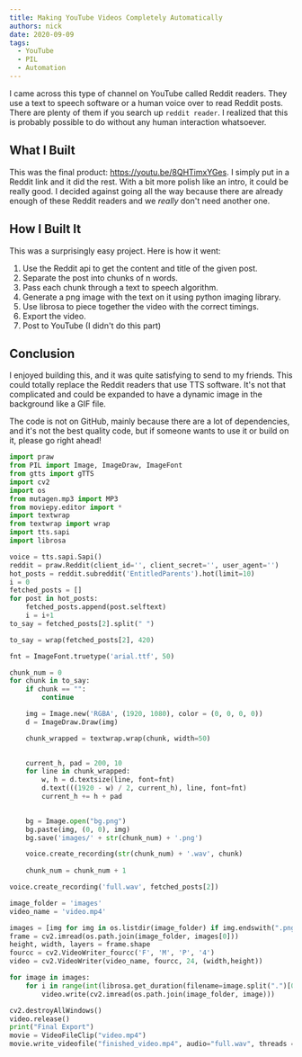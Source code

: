 ```yaml
---
title: Making YouTube Videos Completely Automatically
authors: nick
date: 2020-09-09
tags:
  - YouTube
  - PIL
  - Automation
---
```


I came across this type of channel on YouTube called Reddit readers. They use a text to speech software or a human voice over to read Reddit posts. There are plenty of them if you search up `reddit reader`. I realized that this is probably possible to do without any human interaction whatsoever.

## What I Built

This was the final product: https://youtu.be/8QHTimxYGes. I simply put in a Reddit link and it did the rest. With a bit more polish like an intro, it could be really good. I decided against going all the way because there are already enough of these Reddit readers and we *really* don't need another one.

## How I Built It

This was a surprisingly easy project. Here is how it went:

1. Use the Reddit api to get the content and title of the given post.
2. Separate the post into chunks of n words.
3. Pass each chunk through a text to speech algorithm.
4. Generate a png image with the text on it using python imaging library.
5. Use librosa to piece together the video with the correct timings.
6. Export the video.
7. Post to YouTube (I didn't do this part) 

## Conclusion

I enjoyed building this, and it was quite satisfying to send to my friends. This could totally replace the Reddit readers that use TTS software. It's not that complicated and could be expanded to have a dynamic image in the background like a GIF file.

The code is not on GitHub, mainly because there are a lot of dependencies, and it's not the best quality code, but if someone wants to use it or build on it, please go right ahead!

```python
import praw
from PIL import Image, ImageDraw, ImageFont
from gtts import gTTS
import cv2
import os
from mutagen.mp3 import MP3
from moviepy.editor import *
import textwrap
from textwrap import wrap
import tts.sapi
import librosa

voice = tts.sapi.Sapi()
reddit = praw.Reddit(client_id='', client_secret='', user_agent='')
hot_posts = reddit.subreddit('EntitledParents').hot(limit=10)
i = 0
fetched_posts = []
for post in hot_posts:
    fetched_posts.append(post.selftext)
    i = i+1
to_say = fetched_posts[2].split(" ")

to_say = wrap(fetched_posts[2], 420)

fnt = ImageFont.truetype('arial.ttf', 50)

chunk_num = 0
for chunk in to_say:
    if chunk == "":
        continue

    img = Image.new('RGBA', (1920, 1080), color = (0, 0, 0, 0))
    d = ImageDraw.Draw(img)

    chunk_wrapped = textwrap.wrap(chunk, width=50)

    
    current_h, pad = 200, 10
    for line in chunk_wrapped:
        w, h = d.textsize(line, font=fnt)
        d.text(((1920 - w) / 2, current_h), line, font=fnt)
        current_h += h + pad

    
    bg = Image.open("bg.png")
    bg.paste(img, (0, 0), img)
    bg.save('images/' + str(chunk_num) + '.png')

    voice.create_recording(str(chunk_num) + '.wav', chunk)
    
    chunk_num = chunk_num + 1

voice.create_recording('full.wav', fetched_posts[2])

image_folder = 'images'
video_name = 'video.mp4'

images = [img for img in os.listdir(image_folder) if img.endswith(".png")]
frame = cv2.imread(os.path.join(image_folder, images[0]))
height, width, layers = frame.shape
fourcc = cv2.VideoWriter_fourcc('F', 'M', 'P', '4')
video = cv2.VideoWriter(video_name, fourcc, 24, (width,height))

for image in images:
    for i in range(int(librosa.get_duration(filename=image.split(".")[0] + '.wav'))*24):
        video.write(cv2.imread(os.path.join(image_folder, image)))

cv2.destroyAllWindows()
video.release()
print("Final Export")
movie = VideoFileClip("video.mp4")
movie.write_videofile("finished_video.mp4", audio="full.wav", threads = 4, logger = None)


```

